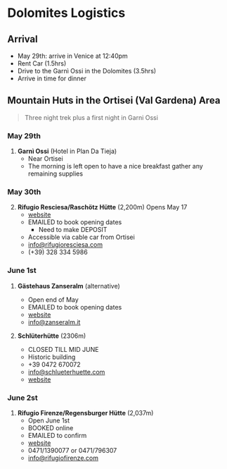 # Dolomites Logistics

## Arrival

- May 29th: arrive in Venice at 12:40pm
- Rent Car (1.5hrs)
- Drive to the Garnì Ossi in the Dolomites (3.5hrs)
- Arrive in time for dinner

## Mountain Huts in the Ortisei (Val Gardena) Area

> Three night trek plus a first night in Garni Ossi

### May 29th

1. **Garnì Ossi** (Hotel in Plan Da Tieja)
   - Near Ortisei
   - The morning is left open to have a nice breakfast gather any remaining supplies

### May 30th

2. **Rifugio Resciesa/Raschötz Hütte** (2,200m)
    Opens May 17
   - [website](https://www.rifugioresciesa.com/en/)
   - EMAILED to book opening dates
     - Need to make DEPOSIT
   - Accessible via cable car from Ortisei
   - info@rifugioresciesa.com
   - (+39) 328 334 5986

### June 1st

1. **Gästehaus Zanseralm** (alternative)
   - Open end of May
   - EMAILED to book opening dates
   - [website](http://www.zanseralm.it/)
   - info@zanseralm.it

2. **Schlüterhütte** (2306m)
   - CLOSED TILL MID JUNE
   - Historic building
   - +39 0472 670072
   - info@schlueterhuette.com
   - [website](https://www.schlueterhuette.com/en)

### June 2st

1. **Rifugio Firenze/Regensburger Hütte** (2,037m)
   - Open June 1st
   - BOOKED online
   - EMAILED to confirm
   - [website](https://www.rifugiofirenze.com/en/)
   - 0471/1390077 or 0471/796307
   - info@rifugiofirenze.com


